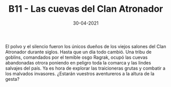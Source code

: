 ﻿---
title: B11 - Las cuevas del Clan Atronador
summary: Esta es una aventura introductoria, perfecta para iniciar a jovenes jugadores y niños, con un formato clasico y sencillo emula las antiguas aventuras de antaño.
authors:
  - Manuel Prieto Serrato
date: 30-04-2021
type: post
categories:
- Clásicos de la Marca
- Línea B
tags:
- Iniciación
- Dungeon
minlevels: "1"
maxlevels: "2"
prices: 7,50€
session: "2"
mincharacters: "4"
maxcharacters: "5"
eval: oficial
cover: "b11-las-cuevas-del-clan-atronador.jpg"
download: "b11-las-cuevas-del-clan-atronador.pdf"
moreinfo: "https://tesorosdelamarca.com/producto/las-cuevas-del-clan-atronador/"
license: "OGL"
draft: false

---

El polvo y el silencio fueron los únicos dueños de los viejos salones del Clan Atronador durante siglos. Hasta que un día todo cambió. Una tribu de goblins, comandados por el temible osgo Ragrak, ocupó las cuevas abandonadas otrora poniendo en peligro toda la comarca y las lindes salvajes del país. Ya es hora de explorar las traicioneras grutas y combatir a los malvados invasores. ¿Estarán vuestros aventureros a la altura de la gesta?
